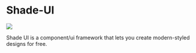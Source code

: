 # Shade-UI
![](https://img.shields.io/badge/free-forever-blue?style=popout)

Shade UI is a component/ui framework that lets you create modern-styled designs for free.
